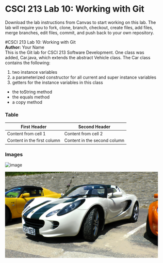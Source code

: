 # CSCI 213 Lab 10: Working with Git
Download the lab instructions from Canvas to start working on this lab. The lab will require you to fork, clone, branch, checkout, create files, add files, merge branches, edit files, commit, and push back to your own repository.

#CSCI 213 Lab 10: Working with Git  
**Author:** Your Name  
This is the Git lab for CSCI 213 Software Development. One class was added, Car.java, which extends the abstract Vehicle class. The Car class contains the following:
1. two instance variables
2. a parameterized constructor for all current and super instance variables
3. getters for the instance variables in this class
* the toString method
* the equals method
* a copy method

### Table
First Header | Second Header
--------------|-------------
Content from cell 1 | Content from cell 2
Content in the first column | Content in the second column


### Images
![image](https://images.rawpixel.com/image_social_landscape/cHJpdmF0ZS9sci9pbWFnZXMvd2Vic2l0ZS8yMDIyLTEyL2pvYjk1OS1lbGVtZW50LWQtMDAyMS14XzEuanBn.jpg)

![lotus](/images/lotus-car.jpg)